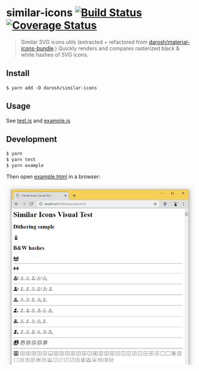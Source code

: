 # similar-icons [![Build Status](https://travis-ci.org/darosh/similar-icons.svg?branch=master)](https://travis-ci.org/darosh/similar-icons) [![Coverage Status](https://coveralls.io/repos/github/darosh/similar-icons/badge.svg?branch=master)](https://coveralls.io/github/darosh/similar-icons?branch=master)

> Similar SVG icons utils (extracted + refactored from [darosh/material-icons-bundle](https://github.com/darosh/material-icons-bundle/).) Quickly renders and compares rasterized black & white hashes of SVG icons.

## Install

```
$ yarn add -D darosh/similar-icons
```

## Usage

See [test.js](./test.js) and [example.js](./example.js)

## Development

```
$ yarn
$ yarn test
$ yarn example
```

Then open [example.html](./example.html) in a browser:

![](./poster.png)

